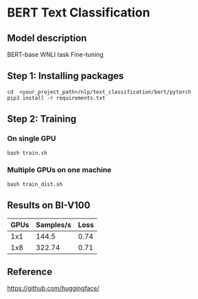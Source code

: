 # BERT Text Classification

## Model description

BERT-base WNLI task Fine-tuning

## Step 1: Installing packages

``` shell
cd  <your_project_path>/nlp/text_classification/bert/pytorch
pip3 install -r requirements.txt
```

## Step 2: Training

### On single GPU

``` shell
bash train.sh
```

### Multiple GPUs on one machine

```shell
bash train_dist.sh
```
## Results on BI-V100

| GPUs | Samples/s | Loss |
|------|-----------|------|
| 1x1  | 144.5     | 0.74 |
| 1x8  | 322.74    | 0.71 |

## Reference
https://github.com/huggingface/
